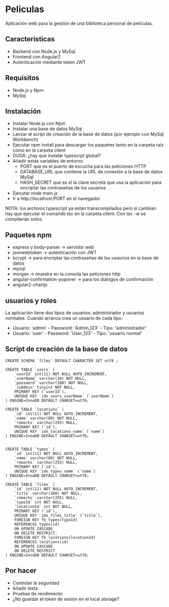 # Peliculas

Aplicación web para la gestión de una biblioteca personal de películas.

## Características

+ Backend con Node.js y MySql.
+ Frontend con Angular2
+ Autenticación mediante token JWT

## Requisitos

+ Node.js y Npm
+ MySql

## Instalación

+ Instalar Node.js con Npm
+ Instalar una base de datos MySql
+ Lanzar el script de creación de la base de datos (por ejemplo con MySql Workbench)
+ Ejecutar npm install para descargar los paquetes tanto en la carpeta raiz como en la carpeta client
+ DUDA: ¿hay que instalar typescrpt global?
+ Añadir estas variables de entorno
    * PORT que es el puerto de escucha para las peticiones HTTP
    * DATABASE_URL que contiene la URL de conexión a la base de datos MySql
    * HASH_SECRET que es el la clave secreta que usa la aplicación para encriptar las contraseñas de los usuarios
+ Ejecutar node main.js
+ Ir a http://localhost:PORT en el navegador

NOTA: los archivos typescript ya están transcompilados pero si cambian hay que ejecutar el comando tsc en la carpeta client. Con tsc -w se compilarían solos.

## Paquetes npm
+ express y body-parser -> servidor web
+ jsonwebtoken -> autenticación con JWT
+ bcrypt -> para encriptar las contraseñas de los usaurios en la base de datos
+ mysql
+ morgan -> muestra en la consola las peticiones http
+ angular-confirmation-popover -> para los diálogos de confirmación
+ angular2-chartjs

## usuarios y roles

La aplicación tiene dos tipos de usuarios: administrador y usuarios normales. Cuando arranca crea un usuario de cada tipo:
+ Usuario: 'admin' - Password: 'Admin_123' - Tipo: 'administrador'
+ Usuario: 'user' - Password: 'User_123' - Tipo: 'usuario normal'

## Script de creación de la base de datos
    CREATE SCHEMA `films` DEFAULT CHARACTER SET utf8 ;

    CREATE TABLE `users` (
        `userId` int(11) NOT NULL AUTO_INCREMENT,
        `userName` varchar(10) NOT NULL,
        `password` varchar(100) NOT NULL,
        `isAdmin` tinyint NOT NULL,
        PRIMARY KEY (`userId`),
        UNIQUE KEY `idx_users_userName` (`userName`)
    ) ENGINE=InnoDB DEFAULT CHARSET=utf8;

    CREATE TABLE `locations` (
        `id` int(11) NOT NULL AUTO_INCREMENT,
        `name` varchar(80) NOT NULL,        
        `remarks` varchar(255) NULL,
        PRIMARY KEY (`id`),
        UNIQUE KEY `idx_locations_name` (`name`)
    ) ENGINE=InnoDB DEFAULT CHARSET=utf8;
    
    
    CREATE TABLE `types` (
        `id` int(11) NOT NULL AUTO_INCREMENT,
        `name` varchar(80) NOT NULL,        
        `remarks` varchar(255) NULL,
        PRIMARY KEY (`id`),
        UNIQUE KEY `idx_types_name` (`name`)
    ) ENGINE=InnoDB DEFAULT CHARSET=utf8;

	CREATE TABLE `films` (
        `id` int(11) NOT NULL AUTO_INCREMENT,
        `title` varchar(200) NOT NULL,        
        `remarks` varchar(255) NULL,
        `typeId` int NOT NULL,
        `locationId` int NOT NULL,
        PRIMARY KEY (`id`),
        UNIQUE KEY `idx_films_title` (`title`),
        FOREIGN KEY fk_types(typeId)
		REFERENCES types(id)
		ON UPDATE CASCADE
		ON DELETE RESTRICT,
        FOREIGN KEY fk_locations(locationId)
		REFERENCES locations(id)
		ON UPDATE CASCADE
		ON DELETE RESTRICT
    ) ENGINE=InnoDB DEFAULT CHARSET=utf8;   

## Por hacer
+ Controlar la seguridad
+ Añadir tests
+ Pruebas de rendimiento
+ ¿No guardar el token de sesión en el local storage?

